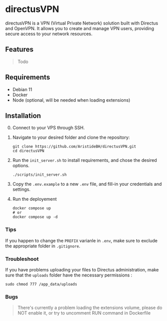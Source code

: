 # directusVPN

directusVPN is a VPN (Virtual Private Network) solution built with Directus and OpenVPN. It allows you to create and manage VPN users, providing secure access to your network resources.

## Features
> Todo

## Requirements

- Debian 11
- Docker
- Node (optional, will be needed when loading extensions)

## Installation

0. Connect to your VPS through SSH. 

1. Navigate to your desired folder and clone the repository:
   ```shell
   git clone https://github.com/AristideBH/directusVPN.git
   cd directusVPN
    ```

2. Run the `init_server.sh` to install requirements, and chose the desired options.
    ```shell
    ./scripts/init_server.sh
    ```

3. Copy the `.env.example` to a new `.env` file, and fill-in your credentials and settings.

4. Run the deployement
    ```shell
    docker compose up
    # or 
    docker compose up -d
    ```

### Tips
If you happen to change the `PREFIX` varianle in `.env`, make sure to exclude the appropriate folder in `.gitignore`.


### Troubleshoot

If you have problems uploading your files to Directus administration, make sure that the `uploads` folder have the necessary permissions : 
```shell
sudo chmod 777 /app_data/uploads
```

### Bugs
> There's currently a problem loading the extensions volume, please do NOT enable it, or try to uncomment RUN command in Dockerfile
